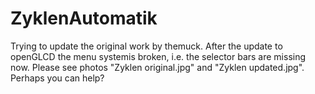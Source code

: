 # ZyklenAutomatik

Trying to update the original work by themuck. After the update to openGLCD the menu systemis broken, i.e. the selector bars are missing now. Please see photos "Zyklen original.jpg" and "Zyklen updated.jpg". Perhaps you can help?

